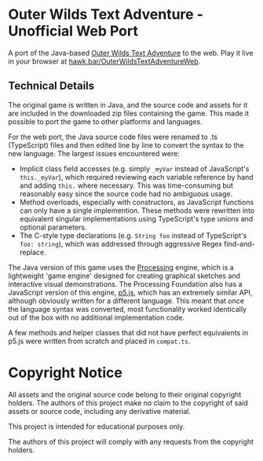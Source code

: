 # Outer Wilds Text Adventure - Unofficial Web Port

A port of the Java-based [Outer Wilds Text Adventure](https://www.mobiusdigitalgames.com/outer-wilds-text-adventure.html) to the web. Play it live in your browser at [hawk.bar/OuterWildsTextAdventureWeb](https://hawk.bar/OuterWildsTextAdventureWeb).

## Technical Details

The original game is written in Java, and the source code and assets for it are included in the downloaded zip files containing the game. This made it possible to port the game to other platforms and languages.

For the web port, the Java source code files were renamed to .ts (TypeScript) files and then edited line by line to convert the syntax to the new language. The largest issues encountered were:
- Implicit class field accesses (e.g. simply `_myVar` instead of JavaScript's `this._myVar`), which required reviewing each variable reference by hand and adding `this.` where necessary. This was time-consuming but reasonably easy since the source code had no ambiguous usage.
- Method overloads, especially with constructors, as JavaScript functions can only have a single implemention. These methods were rewritten into equivalent singular implementations using TypeScript's type unions and optional parameters.
- The C-style type declarations (e.g. `String foo` instead of TypeScript's `foo: string`), which was addressed through aggressive Regex find-and-replace.

The Java version of this game uses the [Processing](https://processing.org/) engine, which is a lightweight 'game engine' designed for creating graphical sketches and interactive visual demonstrations. The Processing Foundation also has a JavaScript version of this engine, [p5.js](https://p5js.org/), which has an extremely similar API, although obviously written for a different language. This meant that once the language syntax was converted, most functionality worked identically out of the box with no additional implementation code.

A few methods and helper classes that did not have perfect equivalents in p5.js were written from scratch and placed in `compat.ts`.

# Copyright Notice

All assets and the original source code belong to their original copyright holders. The authors of this project make no claim to the copyright of said assets or source code, including any derivative material.

This project is intended for educational purposes only.

The authors of this project will comply with any requests from the copyright holders.